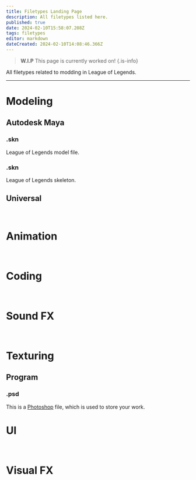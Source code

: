 ```yaml
---
title: Filetypes Landing Page
description: All filetypes listed here.
published: true
date: 2024-02-10T15:58:07.208Z
tags: filetypes
editor: markdown
dateCreated: 2024-02-10T14:08:46.366Z
---
```


> **W.I.P**
> This page is currently worked on!
{.is-info}

All filetypes related to modding in League of Legends.

---

# Modeling
## Autodesk Maya
### .skn
League of Legends model file.

### .skn
League of Legends skeleton.

## Universal

<br>

# Animation

<br>

# Coding

<br>

# Sound FX

<br>

# Texturing
## Program
### .psd
This is a [Photoshop](/core-guides/tools-landing/adobe/photoshop) file, which is used to store your work.
<br>

# UI

<br>

# Visual FX